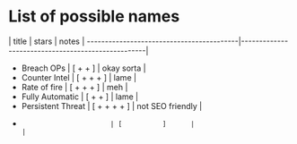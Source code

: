 # List of possible names

| title								| stars							| notes                                             |
------------------------------------------|---------------------------------------------------|
- Breach OPs					|	[ + +      ]      |  okay sorta                                       |
- Counter Intel 			| [ + + +    ]      |  lame                                             |
- Rate of fire				| [ + + +    ]      |  meh                                              |
- Fully Automatic			| [ + +      ]      |  lame                                             |
- Persistent Threat   | [ + + + +  ]      |  not SEO friendly                                 |
-                			| [          ]      |                                                   |
